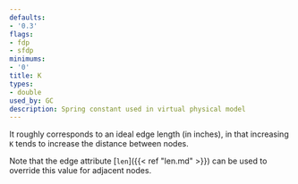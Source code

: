 ```yaml
---
defaults:
- '0.3'
flags:
- fdp
- sfdp
minimums:
- '0'
title: K
types:
- double
used_by: GC
description: Spring constant used in virtual physical model
---
```

It roughly corresponds to an ideal edge length (in inches), in that increasing `K` tends to
increase the distance between nodes.

Note that the edge attribute [`len`]({{< ref "len.md" >}}) can be used to
override this value for adjacent nodes.
